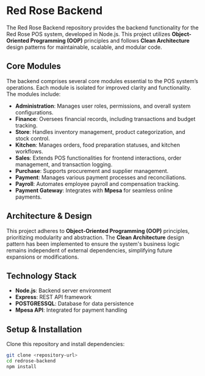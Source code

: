 # Red Rose Backend

The Red Rose Backend repository provides the backend functionality for the Red Rose POS system, developed in Node.js. This project utilizes **Object-Oriented Programming (OOP)** principles and follows **Clean Architecture** design patterns for maintainable, scalable, and modular code.

## Core Modules

The backend comprises several core modules essential to the POS system’s operations. Each module is isolated for improved clarity and functionality. The modules include:

- **Administration**: Manages user roles, permissions, and overall system configurations.
- **Finance**: Oversees financial records, including transactions and budget tracking.
- **Store**: Handles inventory management, product categorization, and stock control.
- **Kitchen**: Manages orders, food preparation statuses, and kitchen workflows.
- **Sales**: Extends POS functionalities for frontend interactions, order management, and transaction logging.
- **Purchase**: Supports procurement and supplier management.
- **Payment**: Manages various payment processes and reconciliations.
- **Payroll**: Automates employee payroll and compensation tracking.
- **Payment Gateway**: Integrates with **Mpesa** for seamless online payments.

## Architecture & Design

This project adheres to **Object-Oriented Programming (OOP)** principles, prioritizing modularity and abstraction. The **Clean Architecture** design pattern has been implemented to ensure the system's business logic remains independent of external dependencies, simplifying future expansions or modifications.

## Technology Stack

- **Node.js**: Backend server environment
- **Express**: REST API framework
- **POSTGRESSQL**: Database for data persistence
- **Mpesa API**: Integrated for payment handling

## Setup & Installation

Clone this repository and install dependencies:

```bash
git clone <repository-url>
cd redrose-backend
npm install
